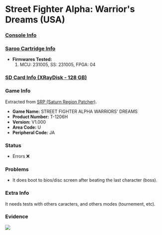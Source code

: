 # Street Fighter Alpha: Warrior's Dreams (USA)

### [Console Info](../../../../Info/Consoles/VA13/README.md)

### [Saroo Cartridge Info](../../../../Info/Cartridges/RetroGameParadiseStore/1.32F/README.md)

- <b>Firmwares Tested:</b>
  1. MCU: 231005, SS: 231005, FPGA: 04

### [SD Card Info (XRayDisk - 128 GB)](../../../../Info/SdCards/XRayDisk/128GB/fat32/README.md)

### Game Info

Extracted from [SRP (Saturn Region Patcher)](https://segaxtreme.net/resources/saturn-region-patcher.81/download).

- <b>Game Name:</b> STREET FIGHTER ALPHA WARRIORS' DREAMS
- <b>Product Number:</b> T-1206H
- <b>Version:</b> V1.000
- <b>Area Code:</b> U
- <b>Peripheral Code:</b> JA

### Status

- Errors :x:

### Problems

- It does boot to bios/disc screen after beating the last character (boss).

### Extra Info

It needs tests with others caracters, and others modes (tournement, etc).

### Evidence

[![](https://img.youtube.com/vi/09pgfvhe_fE/0.jpg)](https://www.youtube.com/watch?v=09pgfvhe_fE)
